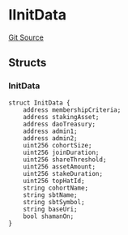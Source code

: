 # IInitData
[Git Source](https://github.com/bitbeckers/RiteOfMoloch-v1.0/blob/50dc1c530dd4ea29cc1789da020cd05e4c1c1f2f/src/interfaces/IInitData.sol)


## Structs
### InitData

```solidity
struct InitData {
    address membershipCriteria;
    address stakingAsset;
    address daoTreasury;
    address admin1;
    address admin2;
    uint256 cohortSize;
    uint256 joinDuration;
    uint256 shareThreshold;
    uint256 assetAmount;
    uint256 stakeDuration;
    uint256 topHatId;
    string cohortName;
    string sbtName;
    string sbtSymbol;
    string baseUri;
    bool shamanOn;
}
```

